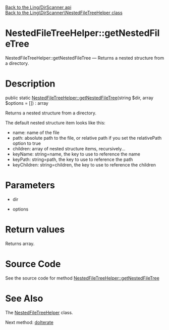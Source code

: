 [Back to the Ling/DirScanner api](https://github.com/lingtalfi/DirScanner/blob/master/doc/api/Ling/DirScanner.md)<br>
[Back to the Ling\DirScanner\NestedFileTreeHelper class](https://github.com/lingtalfi/DirScanner/blob/master/doc/api/Ling/DirScanner/NestedFileTreeHelper.md)


NestedFileTreeHelper::getNestedFileTree
================



NestedFileTreeHelper::getNestedFileTree — Returns a nested structure from a directory.




Description
================


public static [NestedFileTreeHelper::getNestedFileTree](https://github.com/lingtalfi/DirScanner/blob/master/doc/api/Ling/DirScanner/NestedFileTreeHelper/getNestedFileTree.md)(string $dir, array $options = []) : array




Returns a nested structure from a directory.


The default nested structure item looks like this:
- name: name of the file
- path: absolute path to the file,
         or relative path if you set the relativePath option to true
- children: array of nested structure items, recursively...
- keyName: string=name, the key to use to reference the name
- keyPath: string=path, the key to use to reference the path
- keyChildren: string=children, the key to use to reference the children




Parameters
================


- dir

    

- options

    


Return values
================

Returns array.








Source Code
===========
See the source code for method [NestedFileTreeHelper::getNestedFileTree](https://github.com/lingtalfi/DirScanner/blob/master/NestedFileTreeHelper.php#L43-L51)


See Also
================

The [NestedFileTreeHelper](https://github.com/lingtalfi/DirScanner/blob/master/doc/api/Ling/DirScanner/NestedFileTreeHelper.md) class.

Next method: [doIterate](https://github.com/lingtalfi/DirScanner/blob/master/doc/api/Ling/DirScanner/NestedFileTreeHelper/doIterate.md)<br>

